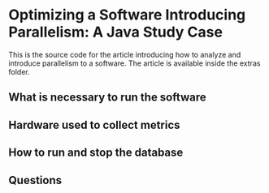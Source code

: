 # Optimizing a Software Introducing Parallelism: A Java Study Case

This is the source code for the article introducing how to analyze and introduce parallelism to a software. The article is available inside the extras folder.

## What is necessary to run the software

## Hardware used to collect metrics

## How to run and stop the database

## Questions
